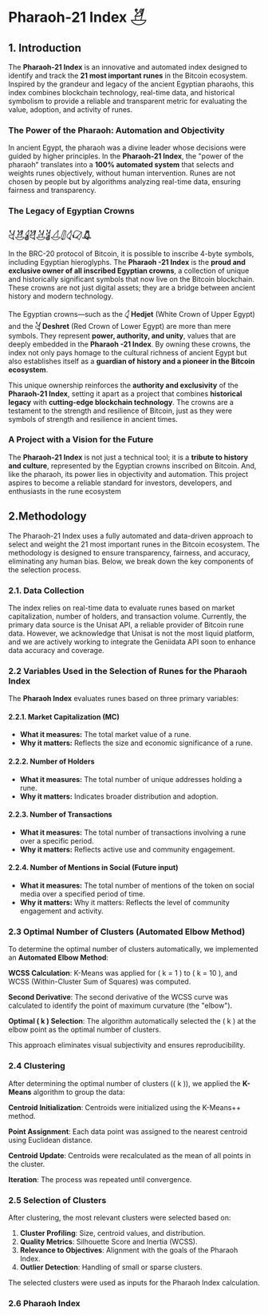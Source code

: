 # Pharaoh-21 Index 𓋗

## 1. Introduction

The **Pharaoh-21 Index** is an innovative and automated index designed to identify and track the **21 most important runes** in the Bitcoin ecosystem. Inspired by the grandeur and legacy of the ancient Egyptian pharaohs, this index combines blockchain technology, real-time data, and historical symbolism to provide a reliable and transparent metric for evaluating the value, adoption, and activity of runes.

### The Power of the Pharaoh: Automation and Objectivity
In ancient Egypt, the pharaoh was a divine leader whose decisions were guided by higher principles. In the **Pharaoh-21 Index**, the "power of the pharaoh" translates into a **100% automated system** that selects and weights runes objectively, without human intervention. Runes are not chosen by people but by algorithms analyzing real-time data, ensuring fairness and transparency.

### The Legacy of Egyptian Crowns 
### 𓋔𓋗𓋓𓋖𓋕𓋘𓋒𓋛𓋑𓋙𓋚

In the BRC-20 protocol of Bitcoin, it is possible to inscribe 4-byte symbols, including Egyptian hieroglyphs. The **Pharaoh -21 Index** is the **proud and exclusive owner of all inscribed Egyptian crowns**, a collection of unique and historically significant symbols that now live on the Bitcoin blockchain. These crowns are not just digital assets; they are a bridge between ancient history and modern technology.

The Egyptian crowns—such as the **𓋑 Hedjet** (White Crown of Upper Egypt) and the **𓋔 Deshret** (Red Crown of Lower Egypt) are more than mere symbols. They represent **power, authority, and unity**, values that are deeply embedded in the **Pharaoh -21 Index**. By owning these crowns, the index not only pays homage to the cultural richness of ancient Egypt but also establishes itself as a **guardian of history and a pioneer in the Bitcoin ecosystem**.

This unique ownership reinforces the **authority and exclusivity** of the **Pharaoh-21 Index**, setting it apart as a project that combines **historical legacy** with **cutting-edge blockchain technology**. The crowns are a testament to the strength and resilience of Bitcoin, just as they were symbols of strength and resilience in ancient times.

### A Project with a Vision for the Future
The **Pharaoh-21 Index** is not just a technical tool; it is a **tribute to history and culture**, represented by the Egyptian crowns inscribed on Bitcoin. And, like the pharaoh, its power lies in objectivity and automation. This project aspires to become a reliable standard for investors, developers, and enthusiasts in the rune ecosystem


## 2.Methodology

The Pharaoh-21 Index uses a fully automated and data-driven approach to select and weight the 21 most important runes in the Bitcoin ecosystem. The methodology is designed to ensure transparency, fairness, and accuracy, eliminating any human bias. Below, we break down the key components of the selection process.

### 2.1. Data Collection

The index relies on real-time data to evaluate runes based on market capitalization, number of holders, and transaction volume. Currently, the primary data source is the Unisat API, a reliable provider of Bitcoin rune data. However, we acknowledge that Unisat is not the most liquid platform, and we are actively working to integrate the Geniidata API soon to enhance data accuracy and coverage.

### 2.2 Variables Used in the Selection of Runes for the Pharaoh Index

The **Pharaoh Index** evaluates runes based on three primary variables:

#### 2.2.1. Market Capitalization (MC)
- **What it measures:** The total market value of a rune.
- **Why it matters:** Reflects the size and economic significance of a rune.

#### 2.2.2. Number of Holders
- **What it measures:** The total number of unique addresses holding a rune.
- **Why it matters:** Indicates broader distribution and adoption.

#### 2.2.3. Number of Transactions
- **What it measures:** The total number of transactions involving a rune over a specific period.
- **Why it matters:** Reflects active use and community engagement.

#### 2.2.4. Number of Mentions in Social (Future input)
- **What it measures:** The total number of mentions of the token on social media over a specified period of time.
- **Why it matters:** Why it matters: Reflects the level of community engagement and activity.

### 2.3 Optimal Number of Clusters (Automated Elbow Method)

To determine the optimal number of clusters automatically, we implemented an **Automated Elbow Method**:

**WCSS Calculation**: K-Means was applied for \( k = 1 \) to \( k = 10 \), and WCSS (Within-Cluster Sum of Squares) was computed.

**Second Derivative**: The second derivative of the WCSS curve was calculated to identify the point of maximum curvature (the "elbow").

**Optimal \( k \) Selection**: The algorithm automatically selected the \( k \) at the elbow point as the optimal number of clusters.

This approach eliminates visual subjectivity and ensures reproducibility.


### 2.4 Clustering

After determining the optimal number of clusters (\( k \)), we applied the **K-Means** algorithm to group the data:

**Centroid Initialization**: Centroids were initialized using the K-Means++ method.

**Point Assignment**: Each data point was assigned to the nearest centroid using Euclidean distance.

**Centroid Update**: Centroids were recalculated as the mean of all points in the cluster.

**Iteration**: The process was repeated until convergence.


### 2.5 Selection of Clusters

After clustering, the most relevant clusters were selected based on:

1. **Cluster Profiling**: Size, centroid values, and distribution.
2. **Quality Metrics**: Silhouette Score and Inertia (WCSS).
3. **Relevance to Objectives**: Alignment with the goals of the Pharaoh Index.
4. **Outlier Detection**: Handling of small or sparse clusters.

The selected clusters were used as inputs for the Pharaoh Index calculation.

### 2.6 Pharaoh Index

